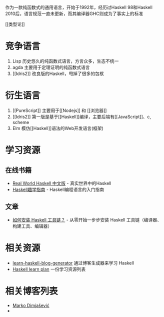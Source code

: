 作为一款纯函数式的通用语言，开始于1992年，经历过Haskell 98和Haskell 2010后，语言规范一直未更新，而其编译器GHC则成为了事实上的标准

[[类型论]]


# 竞争语言
1. Lisp 历史悠久的纯函数式语言，方言众多，生态不统一
2. agda 主要用于定理证明的纯函数式语言
3. [[Idris2]] 改良版的Haskell，甩掉了很多的包袱

# 衍生语言
1. [[PureScript]]  主要用于[[Nodejs]] 和 [[浏览器]]
2. [[Idris2]] 第一版是基于[[Haskell]]编译，主要后端有[[JavaScript]]、c, scheme
3. Elm 模仿[[Haskell]]语法的Web开发语言(框架)

# 学习资源

## 在线书籍

* [Real World Haskell 中文版](http://cnhaskell.com/) - 真实世界中的Haskell
* [Haskell趣学指南](https://flaneur2020.github.io/lyah/) - Haskell编程语言的入门指南


## 文章

* [如何安装 Haskell 工具链？](https://mirror.xyz/0xdB4907968b599f0fb530693eF457BdE801544031/sG9PAIIVhL7urJNSze_xnjg409QYGZFgvmnqxUriuOk) - 从零开始一步步安装 Haskell 工具链（编译器、构建工具、编辑器）

# 相关资源
- [learn-haskell-blog-generator](https://lhbg-book.link/) 通过博客生成器来学习 Haskell
- [Haskell learn plan](https://github.com/soupi/haskell-study-plan#about-this-guide) 一份学习资源列表

# 相关博客列表
- [Marko Dimjašević](https://dimjasevic.net/marko/)
- 
